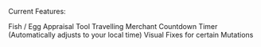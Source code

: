 Current Features:

Fish / Egg Appraisal Tool
Travelling Merchant Countdown Timer (Automatically adjusts to your local time)
Visual Fixes for certain Mutations
